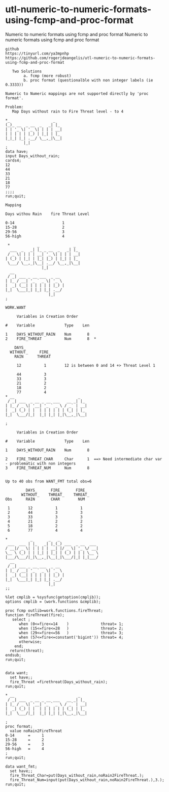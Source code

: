 # utl-numeric-to-numeric-formats-using-fcmp-and-proc-format
Numeric to numeric formats using fcmp and proc format
    Numeric to numeric formats using fcmp and proc format

    github
    https://tinyurl.com/ya3mpnhp
    https://github.com/rogerjdeangelis/utl-numeric-to-numeric-formats-using-fcmp-and-proc-format

       Two Solutions
            a. fcmp (more robust)
            b. proc format (questionalble with non integer labels (ie 0.3333))

    Numeric to Numeric mappings are not supported directly by 'proc format'.

    Problem:
       Map Days without rain to Fire Threat level - to 4

    *_                   _
    (_)_ __  _ __  _   _| |_
    | | '_ \| '_ \| | | | __|
    | | | | | |_) | |_| | |_
    |_|_| |_| .__/ \__,_|\__|
            |_|
    ;
    data have;
    input Days_without_rain;
    cards4;
    12
    44
    33
    21
    18
    77
    ;;;;
    run;quit;

    Mapping

    Days withou Rain    fire Threat Level

    0-14                     1
    15-28                    2
    29-56                    3
    56-high                  4

     *            _               _
      ___  _   _| |_ _ __  _   _| |_
     / _ \| | | | __| '_ \| | | | __|
    | (_) | |_| | |_| |_) | |_| | |_
     \___/ \__,_|\__| .__/ \__,_|\__|
                    |_|
      __
     / _| ___ _ __ ___  _ __
    | |_ / __| '_ ` _ \| '_ \
    |  _| (__| | | | | | |_) |
    |_|  \___|_| |_| |_| .__/
                       |_|
    ;

    WORK.WANT

         Variables in Creation Order

    #    Variable             Type    Len

    1    DAYS_WITHOUT_RAIN    Num       8
    2    FIRE_THREAT          Num       8  *

        DAYS_
      WITHOUT_     FIRE_
        RAIN      THREAT

         12          1        12 is between 0 and 14 +> Threat Level 1

         44          3
         33          3
         21          2
         18          2
         77          4
    * __                            _
     / _| ___  _ __ _ __ ___   __ _| |_
    | |_ / _ \| '__| '_ ` _ \ / _` | __|
    |  _| (_) | |  | | | | | | (_| | |_
    |_|  \___/|_|  |_| |_| |_|\__,_|\__|

    ;

         Variables in Creation Order

    #    Variable             Type    Len

    1    DAYS_WITHOUT_RAIN    Num       8

    2    FIRE_THREAT_CHAR     Char      1  ==> Need intermediate char var - problematic with non integers
    3    FIRE_THREAT_NUM      Num       8


    Up to 40 obs from WANT_FMT total obs=6

             DAYS_      FIRE_      FIRE_
           WITHOUT_    THREAT_    THREAT_
    Obs      RAIN       CHAR        NUM

     1        12          1          1
     2        44          3          3
     3        33          3          3
     4        21          2          2
     5        18          2          2
     6        77          4          4

    *          _       _   _
     ___  ___ | |_   _| |_(_) ___  _ __  ___
    / __|/ _ \| | | | | __| |/ _ \| '_ \/ __|
    \__ \ (_) | | |_| | |_| | (_) | | | \__ \
    |___/\___/|_|\__,_|\__|_|\___/|_| |_|___/
      __
     / _| ___ _ __ ___  _ __
    | |_ / __| '_ ` _ \| '_ \
    |  _| (__| | | | | | |_) |
    |_|  \___|_| |_| |_| .__/
                       |_|
    ;;

    %let cmplib = %sysfunc(getoption(cmplib));
    options cmplib = (work.functions &cmplib);

    proc fcmp outlib=work.functions.fireThreat;
    function fireThreat(fire);
       select ;
          when (0<=fire<=14    )              threat= 1;
          when (15<=fire<=28   )              threat= 2;
          when (29<=fire<=56   )              threat= 3;
          when (57<=fire<=constant('bigint')) threat= 4;
          otherwise;
        end;
      return(threat);
    endsub;
    run;quit;


    data want;
      set have;;
      fire_Threat =firethreat(Days_without_rain);
    run;quit;

    * __                            _
     / _| ___  _ __ _ __ ___   __ _| |_
    | |_ / _ \| '__| '_ ` _ \ / _` | __|
    |  _| (_) | |  | | | | | | (_| | |_
    |_|  \___/|_|  |_| |_| |_|\__,_|\__|

    ;
    proc format;
      value noRain2FireThreat
    0-14      =     1
    15-28     =     2
    29-56     =     3
    56-high   =     4
    ;
    run;quit;

    data want_fmt;
      set have;;
      fire_Threat_Char=put(Days_without_rain,noRain2FireThreat.);
      fire_Threat_Num=input(put(Days_without_rain,noRain2FireThreat.),3.);
    run;quit;





